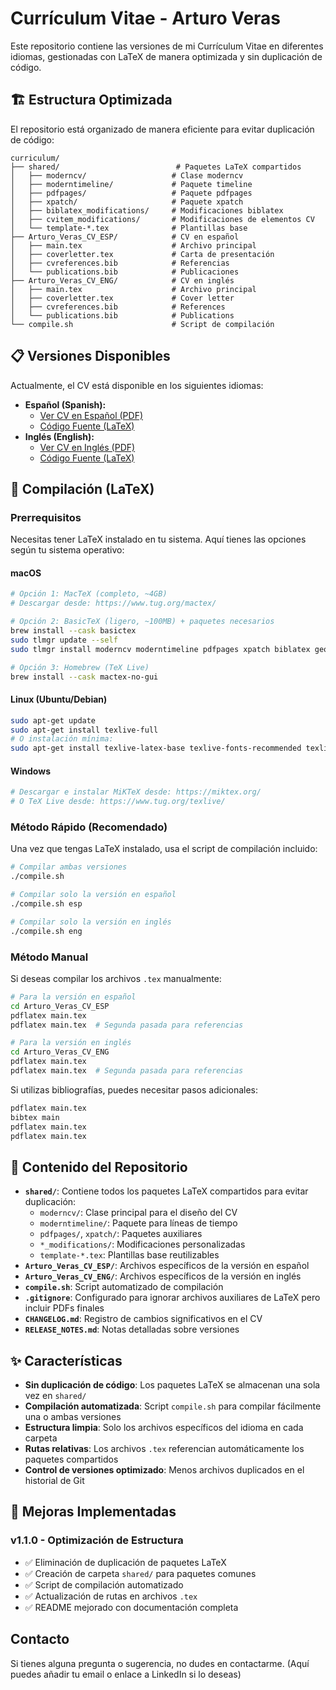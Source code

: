 # Currículum Vitae - Arturo Veras

Este repositorio contiene las versiones de mi Currículum Vitae en diferentes idiomas, gestionadas con LaTeX de manera optimizada y sin duplicación de código.

## 🏗️ Estructura Optimizada

El repositorio está organizado de manera eficiente para evitar duplicación de código:

```
curriculum/
├── shared/                          # Paquetes LaTeX compartidos
│   ├── moderncv/                   # Clase moderncv
│   ├── moderntimeline/             # Paquete timeline
│   ├── pdfpages/                   # Paquete pdfpages
│   ├── xpatch/                     # Paquete xpatch
│   ├── biblatex_modifications/     # Modificaciones biblatex
│   ├── cvitem_modifications/       # Modificaciones de elementos CV
│   └── template-*.tex              # Plantillas base
├── Arturo_Veras_CV_ESP/            # CV en español
│   ├── main.tex                    # Archivo principal
│   ├── coverletter.tex             # Carta de presentación
│   ├── cvreferences.bib            # Referencias
│   └── publications.bib            # Publicaciones
├── Arturo_Veras_CV_ENG/            # CV en inglés
│   ├── main.tex                    # Archivo principal
│   ├── coverletter.tex             # Cover letter
│   ├── cvreferences.bib            # References
│   └── publications.bib            # Publications
└── compile.sh                      # Script de compilación
```

## 📋 Versiones Disponibles

Actualmente, el CV está disponible en los siguientes idiomas:

* **Español (Spanish):**
  * [Ver CV en Español (PDF)](./Arturo_Veras_CV_ESP/main.pdf)
  * [Código Fuente (LaTeX)](./Arturo_Veras_CV_ESP/)
* **Inglés (English):**
  * [Ver CV en Inglés (PDF)](./Arturo_Veras_CV_ENG/main.pdf)
  * [Código Fuente (LaTeX)](./Arturo_Veras_CV_ENG/)

## 🔧 Compilación (LaTeX)

### Prerrequisitos

Necesitas tener LaTeX instalado en tu sistema. Aquí tienes las opciones según tu sistema operativo:

#### macOS
```bash
# Opción 1: MacTeX (completo, ~4GB)
# Descargar desde: https://www.tug.org/mactex/

# Opción 2: BasicTeX (ligero, ~100MB) + paquetes necesarios
brew install --cask basictex
sudo tlmgr update --self
sudo tlmgr install moderncv moderntimeline pdfpages xpatch biblatex geometry tikz

# Opción 3: Homebrew (TeX Live)
brew install --cask mactex-no-gui
```

#### Linux (Ubuntu/Debian)
```bash
sudo apt-get update
sudo apt-get install texlive-full
# O instalación mínima:
sudo apt-get install texlive-latex-base texlive-fonts-recommended texlive-latex-extra
```

#### Windows
```bash
# Descargar e instalar MiKTeX desde: https://miktex.org/
# O TeX Live desde: https://www.tug.org/texlive/
```

### Método Rápido (Recomendado)

Una vez que tengas LaTeX instalado, usa el script de compilación incluido:

```bash
# Compilar ambas versiones
./compile.sh

# Compilar solo la versión en español
./compile.sh esp

# Compilar solo la versión en inglés
./compile.sh eng
```

### Método Manual

Si deseas compilar los archivos `.tex` manualmente:

```bash
# Para la versión en español
cd Arturo_Veras_CV_ESP
pdflatex main.tex
pdflatex main.tex  # Segunda pasada para referencias

# Para la versión en inglés
cd Arturo_Veras_CV_ENG
pdflatex main.tex
pdflatex main.tex  # Segunda pasada para referencias
```

Si utilizas bibliografías, puedes necesitar pasos adicionales:

```bash
pdflatex main.tex
bibtex main
pdflatex main.tex
pdflatex main.tex
```

## 📁 Contenido del Repositorio

* **`shared/`**: Contiene todos los paquetes LaTeX compartidos para evitar duplicación:
  * `moderncv/`: Clase principal para el diseño del CV
  * `moderntimeline/`: Paquete para líneas de tiempo
  * `pdfpages/`, `xpatch/`: Paquetes auxiliares
  * `*_modifications/`: Modificaciones personalizadas
  * `template-*.tex`: Plantillas base reutilizables
* **`Arturo_Veras_CV_ESP/`**: Archivos específicos de la versión en español
* **`Arturo_Veras_CV_ENG/`**: Archivos específicos de la versión en inglés
* **`compile.sh`**: Script automatizado de compilación
* **`.gitignore`**: Configurado para ignorar archivos auxiliares de LaTeX pero incluir PDFs finales
* **`CHANGELOG.md`**: Registro de cambios significativos en el CV
* **`RELEASE_NOTES.md`**: Notas detalladas sobre versiones

## ✨ Características

* **Sin duplicación de código**: Los paquetes LaTeX se almacenan una sola vez en `shared/`
* **Compilación automatizada**: Script `compile.sh` para compilar fácilmente una o ambas versiones
* **Estructura limpia**: Solo los archivos específicos del idioma en cada carpeta
* **Rutas relativas**: Los archivos `.tex` referencian automáticamente los paquetes compartidos
* **Control de versiones optimizado**: Menos archivos duplicados en el historial de Git

## 🚀 Mejoras Implementadas

### v1.1.0 - Optimización de Estructura
- ✅ Eliminación de duplicación de paquetes LaTeX
- ✅ Creación de carpeta `shared/` para paquetes comunes
- ✅ Script de compilación automatizado
- ✅ Actualización de rutas en archivos `.tex`
- ✅ README mejorado con documentación completa

## Contacto

Si tienes alguna pregunta o sugerencia, no dudes en contactarme.
(Aquí puedes añadir tu email o enlace a LinkedIn si lo deseas)